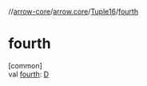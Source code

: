 //[arrow-core](../../../index.md)/[arrow.core](../index.md)/[Tuple16](index.md)/[fourth](fourth.md)

# fourth

[common]\
val [fourth](fourth.md): [D](index.md)
